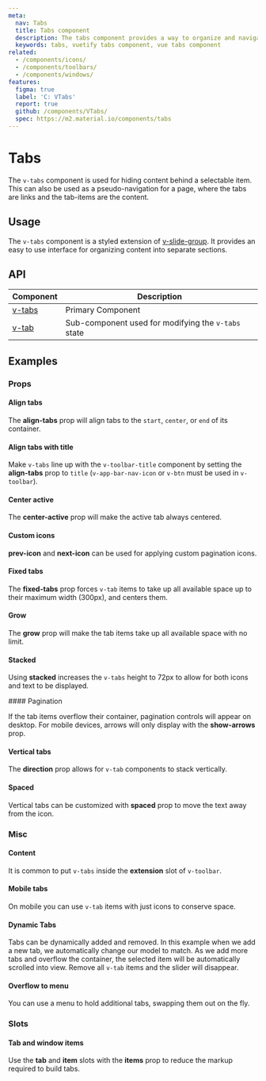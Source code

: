 ```yaml
---
meta:
  nav: Tabs
  title: Tabs component
  description: The tabs component provides a way to organize and navigate between groups of content that are related at the same level of hierarchy.
  keywords: tabs, vuetify tabs component, vue tabs component
related:
  - /components/icons/
  - /components/toolbars/
  - /components/windows/
features:
  figma: true
  label: 'C: VTabs'
  report: true
  github: /components/VTabs/
  spec: https://m2.material.io/components/tabs
---
```


# Tabs

The `v-tabs` component is used for hiding content behind a selectable item. This can also be used as a pseudo-navigation for a page, where the tabs are links and the tab-items are the content.

<PageFeatures />

## Usage

The `v-tabs` component is a styled extension of [v-slide-group](/components/slide-groups). It provides an easy to use interface for organizing content into separate sections.

<ExamplesExample file="v-tabs/usage" />

<PromotedEntry />

## API

| Component | Description |
| - | - |
| [v-tabs](/api/v-tabs/) | Primary Component |
| [v-tab](/api/v-tab/) | Sub-component used for modifying the `v-tabs` state |

<ApiInline hide-links />

## Examples

### Props

#### Align tabs

The **align-tabs** prop will align tabs to the `start`, `center`, or `end` of its container.

<ExamplesExample file="v-tabs/prop-align-tabs-center" />

<ExamplesExample file="v-tabs/prop-align-tabs-end" />

#### Align tabs with title

Make `v-tabs` line up with the `v-toolbar-title` component by setting the **align-tabs** prop to `title` (`v-app-bar-nav-icon` or `v-btn` must be used in `v-toolbar`).

<ExamplesExample file="v-tabs/prop-align-tabs-title" />

#### Center active

The **center-active** prop will make the active tab always centered.

<ExamplesExample file="v-tabs/prop-center-active" />

#### Custom icons

**prev-icon** and **next-icon** can be used for applying custom pagination icons.

<ExamplesExample file="v-tabs/prop-icons" />

#### Fixed tabs

The **fixed-tabs** prop forces `v-tab` items to take up all available space up to their maximum width (300px), and centers them.

<ExamplesExample file="v-tabs/prop-fixed-tabs" />

#### Grow

The **grow** prop will make the tab items take up all available space with no limit.

<ExamplesExample file="v-tabs/prop-grow" />

#### Stacked

Using **stacked** increases the `v-tabs` height to 72px to allow for both icons and text to be displayed.

<ExamplesExample file="v-tabs/prop-stacked" />
#### Pagination

If the tab items overflow their container, pagination controls will appear on desktop. For mobile devices, arrows will only display with the **show-arrows** prop.

<ExamplesExample file="v-tabs/misc-pagination" />

#### Vertical tabs

The **direction** prop allows for `v-tab` components to stack vertically.

<ExamplesExample file="v-tabs/prop-direction" />

#### Spaced

Vertical tabs can be customized with **spaced** prop to move the text away from the icon.

<ExamplesExample file="v-tabs/prop-spaced" />

### Misc

#### Content

It is common to put `v-tabs` inside the **extension** slot of `v-toolbar`.

<ExamplesExample file="v-tabs/misc-content" />

#### Mobile tabs

On mobile you can use `v-tab` items with just icons to conserve space.

<ExamplesExample file="v-tabs/misc-mobile" />

#### Dynamic Tabs

Tabs can be dynamically added and removed. In this example when we add a new tab, we automatically change our model to match. As we add more tabs and overflow the container, the selected item will be automatically scrolled into view. Remove all `v-tab` items and the slider will disappear.

<ExamplesExample file="v-tabs/misc-dynamic" />

#### Overflow to menu

You can use a menu to hold additional tabs, swapping them out on the fly.

<ExamplesExample file="v-tabs/misc-overflow-to-menu" />

### Slots

#### Tab and window items

Use the **tab** and **item** slots with the **items** prop to reduce the markup required to build tabs.

<DocIntroduced version="3.6.0" />

<ExamplesExample file="v-tabs/slot-tabs" />
